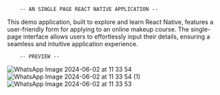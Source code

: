         -- AN SINGLE PAGE REACT NATIVE APPLICATION --
        
This demo application, built to explore and learn React Native, features a user-friendly form for applying to an online makeup course. The single-page interface allows users to effortlessly input their details, ensuring a seamless and intuitive application experience.

        -- PREVIEW --

![WhatsApp Image 2024-06-02 at 11 33 54](https://github.com/vinayagamoorthyc/AirBlack/assets/140414822/44f91e67-05d8-4f19-bf0d-d3ac615a5590)
![WhatsApp Image 2024-06-02 at 11 33 54 (1)](https://github.com/vinayagamoorthyc/AirBlack/assets/140414822/58af9703-9bd9-4386-81f8-42e6da9bc595)
![WhatsApp Image 2024-06-02 at 11 33 53](https://github.com/vinayagamoorthyc/AirBlack/assets/140414822/ac5ab9d6-4aad-4d64-b143-d097505b9eef)
